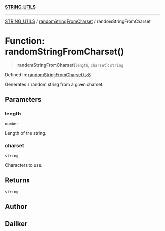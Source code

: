 [**STRING_UTILS**](../../README.md)

***

[STRING_UTILS](../../README.md) / [randomStringFromCharset](../README.md) / randomStringFromCharset

# Function: randomStringFromCharset()

> **randomStringFromCharset**(`length`, `charset`): `string`

Defined in: [randomStringFromCharset.ts:8](https://github.com/dailker/everyutil/blob/c1119b9befc384594ad07b4277ef37c36f79d0c2/src/string/randomStringFromCharset.ts#L8)

Generates a random string from a given charset.

## Parameters

### length

`number`

Length of the string.

### charset

`string`

Characters to use.

## Returns

`string`

## Author

## Dailker
